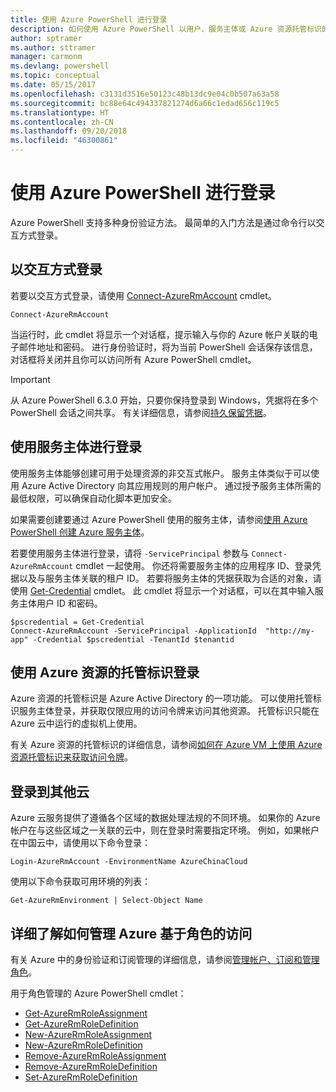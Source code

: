 ```yaml
---
title: 使用 Azure PowerShell 进行登录
description: 如何使用 Azure PowerShell 以用户、服务主体或 Azure 资源托管标识的形式登录。
author: sptramer
ms.author: sttramer
manager: carmonm
ms.devlang: powershell
ms.topic: conceptual
ms.date: 05/15/2017
ms.openlocfilehash: c3131d3516e50123c48b13dc9e04c0b507a63a58
ms.sourcegitcommit: bc88e64c494337821274d6a66c1edad656c119c5
ms.translationtype: HT
ms.contentlocale: zh-CN
ms.lasthandoff: 09/20/2018
ms.locfileid: "46300861"
---
```

# <a name="sign-in-with-azure-powershell"></a>使用 Azure PowerShell 进行登录

Azure PowerShell 支持多种身份验证方法。 最简单的入门方法是通过命令行以交互方式登录。

## <a name="sign-in-interactively"></a>以交互方式登录

若要以交互方式登录，请使用 [Connect-AzureRmAccount](/powershell/module/azurerm.profile/connect-azurermaccount) cmdlet。

```azurepowershell
Connect-AzureRmAccount
```

当运行时，此 cmdlet 将显示一个对话框，提示输入与你的 Azure 帐户关联的电子邮件地址和密码。 进行身份验证时，将为当前 PowerShell 会话保存该信息，对话框将关闭并且你可以访问所有 Azure PowerShell cmdlet。

> [!IMPORTANT]
> 从 Azure PowerShell 6.3.0 开始，只要你保持登录到 Windows，凭据将在多个 PowerShell 会话之间共享。 有关详细信息，请参阅[持久保留凭据](context-persistence.md)。

## <a name="sign-in-with-a-service-principal"></a>使用服务主体进行登录

使用服务主体能够创建可用于处理资源的非交互式帐户。 服务主体类似于可以使用 Azure Active Directory 向其应用规则的用户帐户。 通过授予服务主体所需的最低权限，可以确保自动化脚本更加安全。

如果需要创建要通过 Azure PowerShell 使用的服务主体，请参阅[使用 Azure PowerShell 创建 Azure 服务主体](create-azure-service-principal-azureps.md)。

若要使用服务主体进行登录，请将 `-ServicePrincipal` 参数与 `Connect-AzureRmAccount` cmdlet 一起使用。 你还将需要服务主体的应用程序 ID、登录凭据以及与服务主体关联的租户 ID。 若要将服务主体的凭据获取为合适的对象，请使用 [Get-Credential](/powershell/module/microsoft.powershell.security/get-credential) cmdlet。 此 cmdlet 将显示一个对话框，可以在其中输入服务主体用户 ID 和密码。

```azurepowershell-interactive
$pscredential = Get-Credential
Connect-AzureRmAccount -ServicePrincipal -ApplicationId  "http://my-app" -Credential $pscredential -TenantId $tenantid
```

## <a name="sign-in-using-managed-identities-for-azure-resources"></a>使用 Azure 资源的托管标识登录

Azure 资源的托管标识是 Azure Active Directory 的一项功能。 可以使用托管标识服务主体登录，并获取仅限应用的访问令牌来访问其他资源。 托管标识只能在 Azure 云中运行的虚拟机上使用。

有关 Azure 资源的托管标识的详细信息，请参阅[如何在 Azure VM 上使用 Azure 资源托管标识来获取访问令牌](/azure/active-directory/managed-identities-azure-resources/how-to-use-vm-token)。

## <a name="sign-in-to-another-cloud"></a>登录到其他云

Azure 云服务提供了遵循各个区域的数据处理法规的不同环境。 如果你的 Azure 帐户在与这些区域之一关联的云中，则在登录时需要指定环境。 例如，如果帐户在中国云中，请使用以下命令登录：

```azurepowershell-interactive
Login-AzureRmAccount -EnvironmentName AzureChinaCloud
```

使用以下命令获取可用环境的列表：

```azurepowershell-interactive
Get-AzureRmEnvironment | Select-Object Name
```

## <a name="learn-more-about-managing-azure-role-based-access"></a>详细了解如何管理 Azure 基于角色的访问

有关 Azure 中的身份验证和订阅管理的详细信息，请参阅[管理帐户、订阅和管理角色](/azure/active-directory/role-based-access-control-configure)。

用于角色管理的 Azure PowerShell cmdlet：

* [Get-AzureRmRoleAssignment](/powershell/module/AzureRM.Resources/Get-AzureRmRoleAssignment)
* [Get-AzureRmRoleDefinition](/powershell/module/AzureRM.Resources/Get-AzureRmRoleDefinition)
* [New-AzureRmRoleAssignment](/powershell/module/AzureRM.Resources/New-AzureRmRoleAssignment)
* [New-AzureRmRoleDefinition](/powershell/module/AzureRM.Resources/New-AzureRmRoleDefinition)
* [Remove-AzureRmRoleAssignment](/powershell/module/AzureRM.Resources/Remove-AzureRmRoleAssignment)
* [Remove-AzureRmRoleDefinition](/powershell/module/AzureRM.Resources/Remove-AzureRmRoleDefinition)
* [Set-AzureRmRoleDefinition](/powershell/moduel/AzureRM.Resources/Set-AzureRmRoleDefinition)
